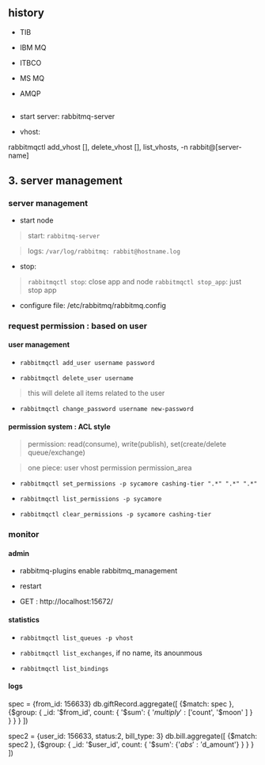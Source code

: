 ## history

* TIB

* IBM MQ

* ITBCO

* MS MQ

* AMQP

## 

* start server: rabbitmq-server

* vhost:

rabbitmqctl add_vhost [], delete_vhost [], list_vhosts, -n rabbit@[server-name]

## 3. server management

### server management

* start node

> start: `rabbitmq-server`

> logs: `/var/log/rabbitmq: rabbit@hostname.log`

* stop: 
> `rabbitmqctl stop`: close app and node
> `rabbitmqctl stop_app`: just stop app

* configure file: /etc/rabbitmq/rabbitmq.config

### request permission : based on user

#### user management

* `rabbitmqctl add_user username password`

* `rabbitmqctl delete_user username`

> this will delete all items related to the user

* `rabbitmqctl change_password username new-password`


#### permission system : ACL style

> permission: read(consume), write(publish), set(create/delete queue/exchange)

> one piece: user vhost permission permission_area

* `rabbitmqctl set_permissions -p sycamore cashing-tier ".*" ".*" ".*"`

* `rabbitmqctl list_permissions -p sycamore`

* `rabbitmqctl clear_permissions -p sycamore cashing-tier`

### monitor

#### admin

* rabbitmq-plugins enable rabbitmq_management

* restart

* GET : http://localhost:15672/

#### statistics

* `rabbitmqctl list_queues -p vhost`

* `rabbitmqctl list_exchanges`, if no name, its anounmous

* `rabbitmqctl list_bindings`

#### logs

spec = {from_id: 156633}
db.giftRecord.aggregate([ {$match: spec }, {$group:  { _id: '$from_id',  count: { '$sum': {  '$multiply': [ '$count', '$moon'  ]   }  }    }   }   ])

spec2 = {user_id: 156633, status:2, bill_type: 3}
db.bill.aggregate([ {$match: spec2 }, {$group:  { _id: '$user_id',  count: { '$sum': {'$abs':'$d_amount'}  }    }   }   ])
